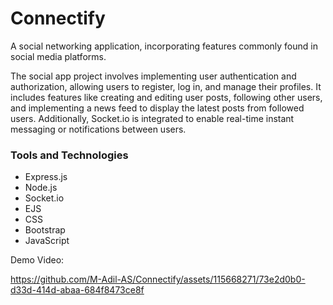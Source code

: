 # Connectify

A social networking application, incorporating features commonly found in social media platforms. 

The social app project involves implementing user authentication and authorization, allowing users to register, log in, and manage their profiles. It includes features like creating and editing user posts, following other users, and implementing a news feed to display the latest posts from followed users. Additionally, Socket.io is integrated to enable real-time instant messaging or notifications between users.

### Tools and Technologies
* Express.js  
* Node.js   
* Socket.io  
* EJS  
* CSS   
* Bootstrap  
* JavaScript  

Demo Video: 

https://github.com/M-Adil-AS/Connectify/assets/115668271/73e2d0b0-d33d-414d-abaa-684f8473ce8f
